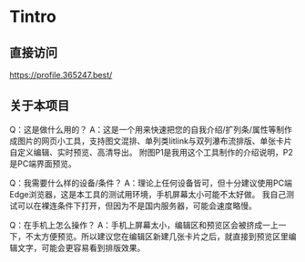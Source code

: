 # Tintro
## 直接访问
https://profile.365247.best/
## 关于本项目

Q：这是做什么用的？
A：这是一个用来快速把您的自我介绍/扩列条/属性等制作成图片的网页小工具，支持图文混排、单列类litlink与双列瀑布流排版、单张卡片自定义编辑、实时预览、高清导出。
附图P1是我用这个工具制作的介绍说明，P2是PC端界面预览。

Q：我需要什么样的设备/条件？
A：理论上任何设备皆可，但十分建议使用PC端Edge浏览器，这是本工具的测试用环境，手机屏幕太小可能不太好做。
我自己测试可以在裸连条件下打开，但因为不是国内服务器，可能会速度略慢。

Q：在手机上怎么操作？
A：手机上屏幕太小，编辑区和预览区会被挤成一上一下，不太方便预览。所以建议您在编辑区新建几张卡片之后，就直接到预览区里编辑文字，可能会更容易看到排版效果。
